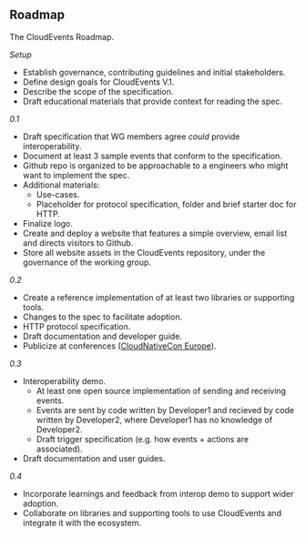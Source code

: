 ## Roadmap

The CloudEvents Roadmap.

*Setup*

* Establish governance, contributing guidelines and initial stakeholders.
* Define design goals for CloudEvents V.1.
* Describe the scope of the specification.
* Draft educational materials that provide context for reading the spec.

*0.1*

* Draft specification that WG members agree *could* provide interoperability.
* Document at least 3 sample events that conform to the specification.
* Github repo is organized to be approachable to a engineers who might want to
implement the spec.
* Additional materials:
  * Use-cases.
  * Placeholder for protocol specification, folder and brief starter doc for
  HTTP.
* Finalize logo.
* Create and deploy a website that features a simple overview, email list and directs visitors to Github.
* Store all website assets in the CloudEvents repository, under the governance
of the working group.


*0.2*

* Create a reference implementation of at least two libraries or supporting
tools.
* Changes to the spec to facilitate adoption.
* HTTP protocol specification.
* Draft documentation and developer guide.
* Publicize at conferences ([CloudNativeCon Europe](https://events.linuxfoundation.org/events/kubecon-cloudnativecon-north-america-2018/)).

*0.3*

* Interoperability demo.
  * At least one open source implementation of sending and receiving events.
  * Events are sent by code written by Developer1 and recieved by code written by Developer2, where Developer1 has no knowledge of Developer2.
  * Draft trigger specification (e.g. how events + actions are associated).
* Draft documentation and user guides.

*0.4*

* Incorporate learnings and feedback from interop demo to support wider adoption.
* Collaborate on libraries and supporting tools to use CloudEvents and
integrate it with the ecosystem.
